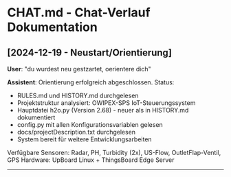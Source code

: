 # CHAT.md - Chat-Verlauf Dokumentation

## [2024-12-19 - Neustart/Orientierung]

**User**: "du wurdest neu gestzartet, oerientere dich"

**Assistent**: Orientierung erfolgreich abgeschlossen. Status:
- RULES.md und HISTORY.md durchgelesen
- Projektstruktur analysiert: OWIPEX-SPS IoT-Steuerungssystem  
- Hauptdatei h2o.py (Version 2.68) - neuer als in HISTORY.md dokumentiert
- config.py mit allen Konfigurationsvariablen gelesen
- docs/projectDescription.txt durchgelesen
- System bereit für weitere Entwicklungsarbeiten

Verfügbare Sensoren: Radar, PH, Turbidity (2x), US-Flow, OutletFlap-Ventil, GPS
Hardware: UpBoard Linux + ThingsBoard Edge Server

--- 